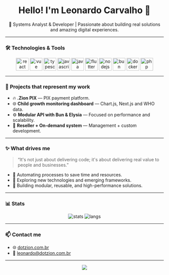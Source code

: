<h1 align="center">Hello! I'm Leonardo Carvalho 👋</h1>
<p align="center">🚀 Systems Analyst & Developer | Passionate about building real solutions and amazing digital experiences.</p>

---

### 🛠️ **Technologies & Tools**
<p align="center">
  <img src="https://cdn.jsdelivr.net/gh/devicons/devicon/icons/react/react-original.svg" height="40" alt="react" />
  <img src="https://cdn.jsdelivr.net/gh/devicons/devicon/icons/vuejs/vuejs-original.svg" height="40" alt="vue" />
  <img src="https://cdn.jsdelivr.net/gh/devicons/devicon@latest/icons/typescript/typescript-original.svg" height="40" alt="typescript" />
  <img src="https://cdn.jsdelivr.net/gh/devicons/devicon@latest/icons/javascript/javascript-original.svg" height="40" alt="javascript" />
  <img src="https://cdn.jsdelivr.net/gh/devicons/devicon@latest/icons/java/java-original.svg" height="40" alt="java" />
  <img src="https://cdn.jsdelivr.net/gh/devicons/devicon/icons/flutter/flutter-original.svg" height="40" alt="flutter" />
  <img src="https://cdn.jsdelivr.net/gh/devicons/devicon/icons/nodejs/nodejs-original.svg" height="40" alt="nodejs" />
  <img src="https://cdn.jsdelivr.net/gh/devicons/devicon@latest/icons/bun/bun-original.svg" height="40" alt="bun" />
  <img src="https://cdn.jsdelivr.net/gh/devicons/devicon/icons/docker/docker-original.svg" height="40" alt="docker" />
  <img src="https://cdn.jsdelivr.net/gh/devicons/devicon/icons/php/php-original.svg" height="40" alt="php" />
</p>

---

### 🧩 **Projects that represent my work**
- 🔥 **.Zion PIX** — PIX payment platform.
- 🌐 **Child growth monitoring dashboard** — Chart.js, Next.js and WHO data.
- ⚙️ **Modular API with Bun & Elysia** — Focused on performance and scalability.
- 🧰 **Reseller + On-demand system** — Management + custom development.

---

### ✨ **What drives me**
> “It's not just about delivering code; it's about delivering real value to people and businesses.”

- 🤖 Automating processes to save time and resources.
- 🧪 Exploring new technologies and emerging frameworks.
- 🧩 Building modular, reusable, and high-performance solutions.

---

### 📊 **Stats**
<p align="center">
  <img src="https://github-readme-stats.vercel.app/api?username=srcarvalho12&show_icons=true&theme=radical" alt="stats" />
  <img src="https://github-readme-stats.vercel.app/api/top-langs/?username=srcarvalho12&layout=compact&theme=radical" alt="langs"/>
</p>

---

### 📫 **Contact me**
- 🌐 [dotzion.com.br](https://dotzion.com.br)
- 📧 leonardo@dotzion.com.br
<!-- - 💼 [LinkedIn](https://www.linkedin.com/in/SEU_PERFIL)
- 📦 [npm](https://www.npmjs.com/~SEU_USUARIO) -->

---

<p align="center">
  <img src="https://capsule-render.vercel.app/api?type=waving&color=0:007ACC,100:purple&height=100&section=footer"/>
</p>

